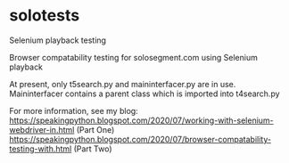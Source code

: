 # solotests
Selenium playback testing 

Browser compatability testing for solosegment.com using Selenium playback

At present, only t5search.py and maininterfacer.py are in use. Maininterfacer contains a parent class which is imported into t4search.py

For more information, see my blog:
https://speakingpython.blogspot.com/2020/07/working-with-selenium-webdriver-in.html (Part One)
https://speakingpython.blogspot.com/2020/07/browser-compatability-testing-with.html (Part Two)
